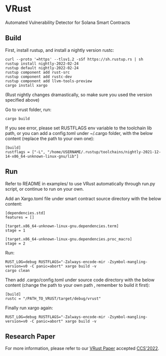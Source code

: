 # VRust
Automated Vulnerability Detector for Solana Smart Contracts

## Build
First, install rustup, and install a nightly version rustc:
```
curl --proto '=https' --tlsv1.2 -sSf https://sh.rustup.rs | sh
rustup install nightly-2022-02-24
rustup default nightly-2022-02-24
rustup component add rust-src
rustup component add rustc-dev
rustup component add llvm-tools-preview
cargo install xargo
```
(Rust nightly changes dramastically, so make sure you used the version specified above)

Go to vrust folder, run:
```
cargo build
```
If you see error, please set RUSTFLAGS env variable to the toolchain lib path, or you can add a config.toml
under ~/.cargo folder, with the below content (replace the path to your own one): 
```
[build]
rustflags = ["-L", "/home/USERNAME/.rustup/toolchains/nightly-2021-12-14-x86_64-unknown-linux-gnu/lib"]
```
## Run
Refer to README in examples/ to use VRust automatically through run.py script, or continue to run on your own.

Add an Xargo.toml file under smart contract source directory with the below content:
```
[dependencies.std]
features = []

[target.x86_64-unknown-linux-gnu.dependencies.term]
stage = 1

[target.x86_64-unknown-linux-gnu.dependencies.proc_macro]
stage = 2
```

Run:

```
RUST_LOG=debug RUSTFLAGS="-Zalways-encode-mir -Zsymbol-mangling-version=v0 -C panic=abort" xargo build -v
cargo clean
```

Then add .cargo/config.toml under source code directory with the below content (change the path to your own
path , remember to build it first):
```
[build]
rustc = "/PATH_TO_VRUST/target/debug/vrust"
```

Finally run xargo again:
```
RUST_LOG=debug RUSTFLAGS="-Zalways-encode-mir -Zsymbol-mangling-version=v0 -C panic=abort" xargo build -v
```

## Research Paper

For more information, please refer to our [VRust Paper](https://dl.acm.org/doi/abs/10.1145/3548606.3560552) accepted [CCS'2022](https://www.sigsac.org/ccs/CCS2022/).


